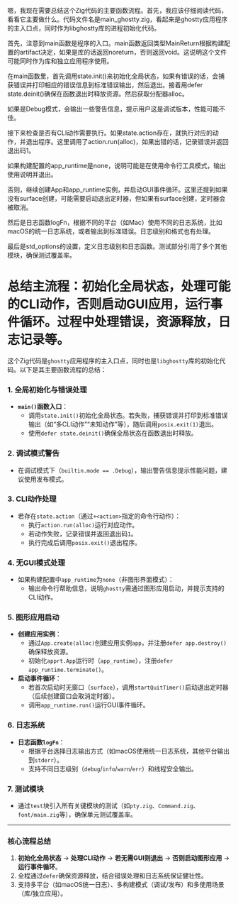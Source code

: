 嗯，我现在需要总结这个Zig代码的主要函数流程。首先，我应该仔细阅读代码，看看它主要做什么。代码文件名是main_ghostty.zig，看起来是ghostty应用程序的主入口点，同时作为libghostty库的进程初始化代码。

首先，注意到main函数是程序的入口。main函数返回类型MainReturn根据构建配置的artifact决定，如果是库的话返回noreturn，否则返回void。这说明这个文件可能同时作为库和独立应用程序使用。

在main函数里，首先调用state.init()来初始化全局状态，如果有错误的话，会捕获错误并打印相应的错误信息到标准错误输出，然后退出。接着用defer state.deinit()确保在函数退出时释放资源。然后获取分配器alloc。

如果是Debug模式，会输出一些警告信息，提示用户这是调试版本，性能可能不佳。

接下来检查是否有CLI动作需要执行。如果state.action存在，就执行对应的动作，并退出程序。这里调用了action.run(alloc)，如果出错的话，记录错误并返回退出码1。

如果构建配置的app_runtime是none，说明可能是在使用命令行工具模式，输出使用说明并退出。

否则，继续创建App和app_runtime实例，并启动GUI事件循环。这里还提到如果没有surface创建，可能需要启动退出定时器，但如果有surface创建，定时器会被取消。

然后是日志函数logFn，根据不同的平台（如Mac）使用不同的日志系统，比如macOS的统一日志系统，或者输出到标准错误。日志级别和格式也有处理。

最后是std_options的设置，定义日志级别和日志函数。测试部分引用了多个其他模块，确保测试覆盖率。

总结主流程：初始化全局状态，处理可能的CLI动作，否则启动GUI应用，运行事件循环。过程中处理错误，资源释放，日志记录等。
================================================
这个Zig代码是`ghostty`应用程序的主入口点，同时也是`libghostty`库的初始化代码。以下是其主要函数流程的总结：

### **1. 全局初始化与错误处理**
- **`main()`函数入口**：
  - 调用`state.init()`初始化全局状态。若失败，捕获错误并打印到标准错误输出（如“多CLI动作”“未知动作”等），随后调用`posix.exit(1)`退出。
  - 使用`defer state.deinit()`确保全局状态在函数退出时释放。

### **2. 调试模式警告**
- 在调试模式下（`builtin.mode == .Debug`），输出警告信息提示性能问题，建议使用发布模式。

### **3. CLI动作处理**
- 若存在`state.action`（通过`+<action>`指定的命令行动作）：
  - 执行`action.run(alloc)`运行对应动作。
  - 若动作失败，记录错误并返回退出码`1`。
  - 执行完成后调用`posix.exit()`退出程序。

### **4. 无GUI模式处理**
- 如果构建配置中`app_runtime`为`none`（非图形界面模式）：
  - 输出命令行帮助信息，说明`ghostty`需通过图形应用启动，并提示支持的CLI动作。

### **5. 图形应用启动**
- **创建应用实例**：
  - 通过`App.create(alloc)`创建应用实例`app`，并注册`defer app.destroy()`确保释放资源。
  - 初始化`apprt.App`运行时（`app_runtime`），注册`defer app_runtime.terminate()`。
- **启动事件循环**：
  - 若首次启动时无窗口（`surface`），调用`startQuitTimer()`启动退出定时器（后续创建窗口会取消定时器）。
  - 调用`app_runtime.run()`运行GUI事件循环。

### **6. 日志系统**
- **日志函数`logFn`**：
  - 根据平台选择日志输出方式（如macOS使用统一日志系统，其他平台输出到`stderr`）。
  - 支持不同日志级别（`debug`/`info`/`warn`/`err`）和线程安全输出。

### **7. 测试模块**
- 通过`test`块引入所有关键模块的测试（如`pty.zig`、`Command.zig`、`font/main.zig`等），确保单元测试覆盖率。

---

### **核心流程总结**
1. **初始化全局状态** → **处理CLI动作** → **若无需GUI则退出** → **否则启动图形应用** → **运行事件循环**。
2. 全程通过`defer`确保资源释放，结合错误处理和日志系统保证健壮性。
3. 支持多平台（如macOS统一日志）、多构建模式（调试/发布）和多使用场景（库/独立应用）。